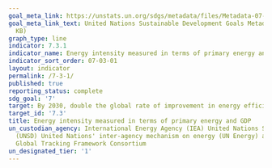 ```yaml
---
goal_meta_link: https://unstats.un.org/sdgs/metadata/files/Metadata-07-03-01.pdf
goal_meta_link_text: United Nations Sustainable Development Goals Metadata (PDF 192
  KB)
graph_type: line
indicator: 7.3.1
indicator_name: Energy intensity measured in terms of primary energy and GDP
indicator_sort_order: 07-03-01
layout: indicator
permalink: /7-3-1/
published: true
reporting_status: complete
sdg_goal: '7'
target: By 2030, double the global rate of improvement in energy efficiency
target_id: '7.3'
title: Energy intensity measured in terms of primary energy and GDP
un_custodian_agency: International Energy Agency (IEA) United Nations Statistics Division
  (UNSD) United Nations' inter-agency mechanism on energy (UN Energy) and the SE4ALL
  Global Tracking Framework Consortium
un_designated_tier: '1'
---
```

